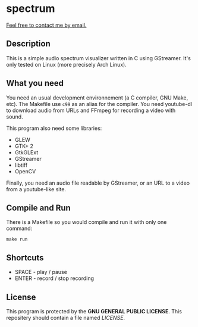 # spectrum

[Feel free to contact me by email.](mailto:kiwixz@users.noreply.github.com)

## Description

This is a simple audio spectrum visualizer written in C using GStreamer. It's only tested on Linux (more precisely Arch Linux).

## What you need

You need an usual development environnement (a C compiler, GNU Make, etc). The Makefile use `c99` as an alias for the compiler. You need youtube-dl to download audio from URLs and FFmpeg for recording a video with sound.

This program also need some libraries:
- GLEW
- GTK+ 2
- GtkGLExt
- GStreamer
- libtiff
- OpenCV

Finally, you need an audio file readable by GStreamer, or an URL to a video from a youtube-like site.

## Compile and Run

There is a Makefile so you would compile and run it with only one command:

```
make run
```

## Shortcuts

- SPACE - play / pause
- ENTER - record / stop recording

## License
This program is protected by the **GNU GENERAL PUBLIC LICENSE**. This repositery should contain a file named _LICENSE_.
